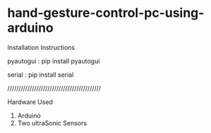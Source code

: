# hand-gesture-control-pc-using-arduino

Installation Instructions

pyautogui : pip install pyautogui

serial : pip install serial

//////////////////////////////////////////

Hardware Used

1) Arduino 
2) Two ultraSonic Sensors

